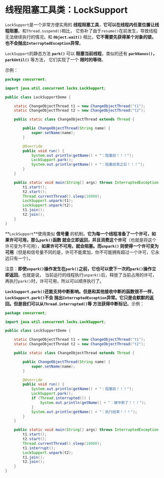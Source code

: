 线程阻塞工具类：LockSupport
===================================================================
`LockSupport`是一个非常方便实用的 **线程阻塞工具**，**它可以在线程内任意位置让线程阻塞**。和`Thread.suspend()`相比，
它弥补了由于`resume()`在前发生，导致线程无法继续执行的情况。和 **`Object.wait()`** 相比，**它不需要先获得某个对象的锁，
也不会抛出`InterruptedException`异常**。

`LockSupport`的静态方法 **`park()`** 可以 **阻塞当前线程**，类似的还有 **`parkNanos()`，`parkUntil()`** 等方法，
它们实现了一个 **限时的等待**。

示例：
```java
package concurrent;

import java.util.concurrent.locks.LockSupport;

public class LockSupportDemo {

    static ChangeObjectThread t1 = new ChangeObjectThread("t1");
    static ChangeObjectThread t2 = new ChangeObjectThread("t2");

    public static class ChangeObjectThread extends Thread {

        public ChangeObjectThread(String name) {
            super.setName(name);
        }

        @Override
        public void run() {
            System.out.println(getName() + "：阻塞前！！！");
            LockSupport.park();
            System.out.println(getName() + "：阻塞结束之后！！！");
        }
    }

    public static void main(String[] args) throws InterruptedException {
        t1.start();
        t2.start();
        Thread.currentThread().sleep(10000);
        LockSupport.unpark(t1);
        LockSupport.unpark(t2);
        t1.join();
        t2.join();
    }
}
```
**`LockSupport`**使用类似 **信号量** 的机制。**它为每一个线程准备了一个许可，如果许可可用，那么`park()`函数
就会立即返回，并且消费这个许可**（也就是将这个许可变为不可用），**如果许可不可用，就会阻塞。而`unpark()`
则使得一个许可变为可用**（但是和信号量不同的是，许可不能累加，你不可能拥有超过一个许可，它永远只有一个）。

注意：**即使`unpark()`操作发生在`park()`之前，它也可以使下一次的`park()`操作立即返回**。也就是说，
当前运行的线程执行`unpark()`后，释放了当前占用的许可，再执行`park()`时，许可可用，所以可以顺序执行了。

**`LockSupport.park()`还能支持中断影响。但是和其他接收中断的函数很不一样，`LockSupport.park()`不会
抛出`InterruptedException`异常。它只是会默默的返回。但是我们可以从`Thread.interrupted()`等
方法获得中断标记**。示例：
```java
package concurrent;

import java.util.concurrent.locks.LockSupport;

public class LockSupportDemo {

    static ChangeObjectThread t1 = new ChangeObjectThread("t1");
    static ChangeObjectThread t2 = new ChangeObjectThread("t2");

    public static class ChangeObjectThread extends Thread {

        public ChangeObjectThread(String name) {
            super.setName(name);
        }

        @Override
        public void run() {
            System.out.println(getName() + "：阻塞前！！！");
            LockSupport.park();
            if (Thread.interrupted()) {
                System.out.println(getName() + "：被中断了！！！");
            }
            System.out.println(getName() + "：执行结束！！！");
        }
    }

    public static void main(String[] args) throws InterruptedException {
        t1.start();
        t2.start();
        Thread.currentThread().sleep(10000);
        t1.interrupt();
        LockSupport.unpark(t2);
        t1.join();
        t2.join();
    }
}
```
